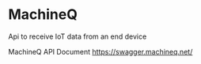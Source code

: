 # MachineQ 

Api to receive IoT data from an end device

MachineQ API Document
https://swagger.machineq.net/
